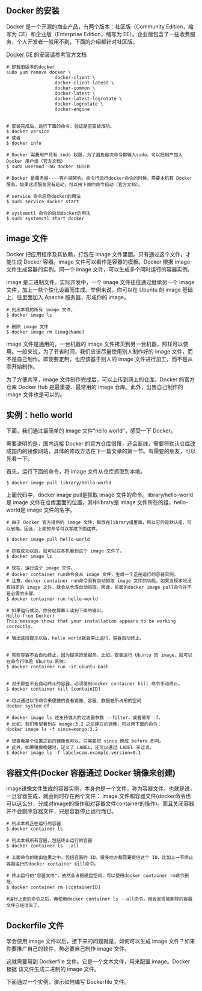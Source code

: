 ## Docker 的安装

Docker 是一个开源的商业产品，有两个版本：社区版（Community Edition，缩写为 CE）和企业版（Enterprise Edition，缩写为 EE）。企业版包含了一些收费服务，个人开发者一般用不到。下面的介绍都针对社区版。

[Docker CE 的安装请参考官方文档](https://docs.docker.com/install/linux/docker-ce/centos/)

```shell
# 卸载旧版本的docker
sudo yum remove docker \
                  docker-client \
                  docker-client-latest \
                  docker-common \
                  docker-latest \
                  docker-latest-logrotate \
                  docker-logrotate \
                  docker-engine


# 安装完成后，运行下面的命令，验证是否安装成功。
$ docker version
# 或者
$ docker info

# Docker 需要用户具有 sudo 权限，为了避免每次命令都输入sudo，可以把用户加入 Docker 用户组（官方文档）
$ sudo usermod -aG docker $USER

# Docker 是服务器----客户端架构。命令行运行docker命令的时候，需要本机有 Docker 服务。如果这项服务没有启动，可以用下面的命令启动（官方文档）。

# service 命令启动docker的用法
$ sudo service docker start

# systemctl 命令的启动docker的用法
$ sudo systemctl start docker
```

## image 文件

Docker 把应用程序及其依赖，打包在 image 文件里面。只有通过这个文件，才能生成 Docker 容器。image 文件可以看作是容器的模板。Docker 根据 image 文件生成容器的实例。同一个 image 文件，可以生成多个同时运行的容器实例。

image 是二进制文件。实际开发中，一个 image 文件往往通过继承另一个 image 文件，加上一些个性化设置而生成。举例来说，你可以在 Ubuntu 的 image 基础上，往里面加入 Apache 服务器，形成你的 image。

```shell
# 列出本机的所有 image 文件。
$ docker image ls

# 删除 image 文件
$ docker image rm [imageName]
```

image 文件是通用的，一台机器的 image 文件拷贝到另一台机器，照样可以使用。一般来说，为了节省时间，我们应该尽量使用别人制作好的 image 文件，而不是自己制作。即使要定制，也应该基于别人的 image 文件进行加工，而不是从零开始制作。

为了方便共享，image 文件制作完成后，可以上传到网上的仓库。Docker 的官方仓库 Docker Hub 是最重要、最常用的 image 仓库。此外，出售自己制作的 image 文件也是可以的。

## 实例：hello world

下面，我们通过最简单的 image 文件"hello world"，感受一下 Docker。

需要说明的是，国内连接 Docker 的官方仓库很慢，还会断线，需要将默认仓库改成国内的镜像网站，具体的修改方法在下一篇文章的第一节。有需要的朋友，可以先看一下。

首先，运行下面的命令，将 image 文件从仓库抓取到本地。

```shell
$ docker image pull library/hello-world
```

上面代码中，docker image pull是抓取 image 文件的命令。library/hello-world是 image 文件在仓库里面的位置，其中library是 image 文件所在的组，hello-world是 image 文件的名字。

```shell
# 由于 Docker 官方提供的 image 文件，都放在library组里面，所以它的是默认组，可以省略。因此，上面的命令可以写成下面这样。

$ docker image pull hello-world

# 抓取成功以后，就可以在本机看到这个 image 文件了。
$ docker image ls

# 现在，运行这个 image 文件。
# docker container run命令会从 image 文件，生成一个正在运行的容器实例。
# 注意，docker container run命令具有自动抓取 image 文件的功能。如果发现本地没有指定的 image 文件，就会从仓库自动抓取。因此，前面的docker image pull命令并不是必需的步骤。
$ docker container run hello-world

# 如果运行成功，你会在屏幕上读到下面的输出。
Hello from Docker!
This message shows that your installation appears to be working correctly.
....
# 输出这段提示以后，hello world就会停止运行，容器自动终止。


# 有些容器不会自动终止，因为提供的是服务。比如，安装运行 Ubuntu 的 image，就可以在命令行体验 Ubuntu 系统:
$ docker container run -it ubuntu bash


# 对于那些不会自动终止的容器，必须使用docker container kill 命令手动终止。
$ docker container kill [containID]

# 可以通过以下命令来便捷的查看镜像、容器、数据卷所占用的空间
docker system df

# docker image ls 还支持强大的过滤器参数 --filter，或者简写 -f。
# 比如，我们希望看到在 mongo:3.2 之后建立的镜像，可以用下面的命令：
docker image ls -f since=mongo:3.2

# 想查看某个位置之前的镜像也可以，只需要把 since 换成 before 即可。
# 此外，如果镜像构建时，定义了 LABEL，还可以通过 LABEL 来过滤。
$ docker image ls -f label=com.example.version=0.1
```

## 容器文件(Docker 容器通过 Docker 镜像来创建)

image镜像文件生成的容器实例，本身也是一个文件，称为容器文件。也就是说，一旦容器生成，就会同时存在两个文件： image 文件和容器文件(docker命令也可以这么分，分成对image的操作和对容器文件container的操作)。而且关闭容器并不会删除容器文件，只是容器停止运行而已。

```shell
# 列出本机正在运行的容器
$ docker container ls

# 列出本机所有容器，包括终止运行的容器
$ docker container ls --all

# 上面命令的输出结果之中，包括容器的 ID。很多地方都需要提供这个 ID，比如上一节终止容器运行的docker container kill命令。

# 终止运行的"容器文件"，依然会占据硬盘空间，可以使用docker container rm命令删除。
$ docker container rm [containerID]

#运行上面的命令之后，再使用docker container ls --all命令，就会发现被删除的容器文件已经消失了。
```

## Dockerfile 文件

学会使用 image 文件以后，接下来的问题就是，如何可以生成 image 文件？如果你要推广自己的软件，势必要自己制作 image 文件。

这就需要用到 Dockerfile 文件。它是一个文本文件，用来配置 image。Docker 根据 该文件生成二进制的 image 文件。

下面通过一个实例，演示如何编写 Dockerfile 文件。
